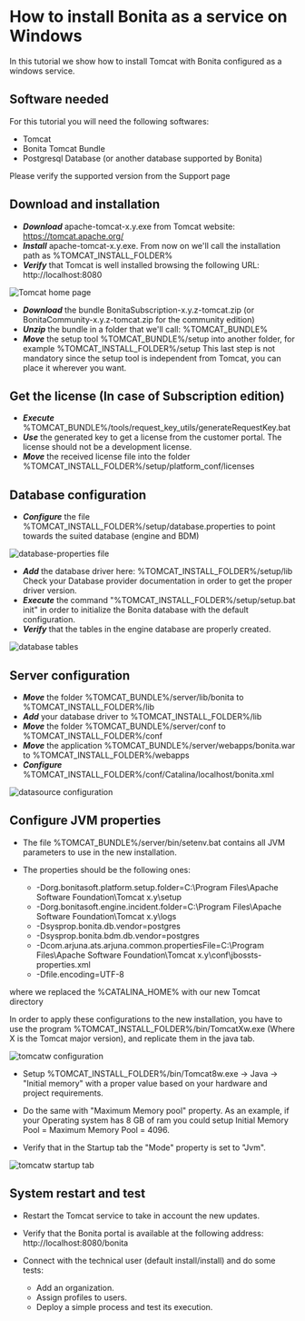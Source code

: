 # How to install Bonita as a service on Windows

In this tutorial we show how to install Tomcat with Bonita configured as a windows service.

## Software needed

For this tutorial you will need the following softwares:
* Tomcat
* Bonita Tomcat Bundle
* Postgresql Database (or another database supported by Bonita)

Please verify the supported version from the Support page

## Download and installation

* **_Download_** apache-tomcat-x.y.exe from Tomcat website: https://tomcat.apache.org/
* **_Install_** apache-tomcat-x.y.exe. From now on we'll call the installation path as %TOMCAT_INSTALL_FOLDER%
* **_Verify_** that Tomcat is well installed browsing the following URL: http://localhost:8080

![Tomcat home page](images/bonita-as-windows-service/tomcatHome.png)

* **_Download_** the bundle BonitaSubscription-x.y.z-tomcat.zip (or BonitaCommunity-x.y.z-tomcat.zip for the community edition)
* **_Unzip_** the bundle in a folder that we'll call: %TOMCAT_BUNDLE%
* **_Move_** the setup tool %TOMCAT_BUNDLE%/setup into another folder, for example %TOMCAT_INSTALL_FOLDER%/setup
This last step is not mandatory since the setup tool is independent from Tomcat, you can place it wherever you want.

## Get the license (In case of Subscription edition)

* **_Execute_** %TOMCAT_BUNDLE%/tools/request_key_utils/generateRequestKey.bat
* **_Use_** the generated key to get a license from the customer portal. The license should not be a development license.
* **_Move_** the received license file into the folder %TOMCAT_INSTALL_FOLDER%/setup/platform_conf/licenses

## Database configuration

* **_Configure_** the file %TOMCAT_INSTALL_FOLDER%/setup/database.properties to point towards the suited database (engine and BDM)

![database-properties file](images/bonita-as-windows-service/databaseProperties.png)

* **_Add_** the database driver here: %TOMCAT_INSTALL_FOLDER%/setup/lib
Check your Database provider documentation in order to get the proper driver version. 
* **_Execute_** the command "%TOMCAT_INSTALL_FOLDER%/setup/setup.bat init" in order to initialize the Bonita database with the default configuration.
* **_Verify_** that the tables in the engine database are properly created.

![database tables](images/bonita-as-windows-service/postgresTables.png)

## Server configuration

* **_Move_** the folder %TOMCAT_BUNDLE%/server/lib/bonita to %TOMCAT_INSTALL_FOLDER%/lib
* **_Add_** your database driver to %TOMCAT_INSTALL_FOLDER%/lib
* **_Move_** the folder %TOMCAT_BUNDLE%/server/conf to %TOMCAT_INSTALL_FOLDER%/conf
* **_Move_** the application %TOMCAT_BUNDLE%/server/webapps/bonita.war to %TOMCAT_INSTALL_FOLDER%/webapps
* **_Configure_** %TOMCAT_INSTALL_FOLDER%/conf/Catalina/localhost/bonita.xml

![datasource configuration](images/bonita-as-windows-service/bonitaXml.png)

## Configure JVM properties

* The file %TOMCAT_BUNDLE%/server/bin/setenv.bat contains all JVM parameters to use in the new installation.
* The properties should be the following ones:

  * -Dorg.bonitasoft.platform.setup.folder=C:\Program Files\Apache Software Foundation\Tomcat x.y\setup
  * -Dorg.bonitasoft.engine.incident.folder=C:\Program Files\Apache Software Foundation\Tomcat x.y\logs
  * -Dsysprop.bonita.db.vendor=postgres
  * -Dsysprop.bonita.bdm.db.vendor=postgres
  * -Dcom.arjuna.ats.arjuna.common.propertiesFile=C:\Program Files\Apache Software Foundation\Tomcat x.y\conf\jbossts-properties.xml
  * -Dfile.encoding=UTF-8

where we replaced the %CATALINA_HOME% with our new Tomcat directory

In order to apply these configurations to the new installation, you have to use the program %TOMCAT_INSTALL_FOLDER%/bin/TomcatXw.exe (Where X is the Tomcat major version), and replicate them in the java tab.

![tomcatw configuration](images/bonita-as-windows-service/tomcatw.png)

* Setup %TOMCAT_INSTALL_FOLDER%/bin/Tomcat8w.exe -> Java -> "Initial memory" with a proper value based on your hardware and project requirements.
* Do the same with "Maximum Memory pool" property.
As an example, if your Operating system has 8 GB of ram you could setup Initial Memory Pool = Maximum Memory Pool = 4096.

* Verify that in the Startup tab the "Mode" property is set to "Jvm".

![tomcatw startup tab](images/bonita-as-windows-service/tomcatWStartup.png)

## System restart and test

* Restart the Tomcat service to take in account the new updates.
* Verify that the Bonita portal is available at the following address:
http://localhost:8080/bonita

* Connect with the technical user (default install/install) and do some tests:
  * Add an organization.
  * Assign profiles to users.
  * Deploy a simple process and test its execution.

